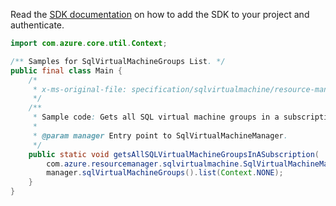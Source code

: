Read the [SDK documentation](https://github.com/Azure/azure-sdk-for-java/blob/azure-resourcemanager-sqlvirtualmachine_1.0.0-beta.2/sdk/sqlvirtualmachine/azure-resourcemanager-sqlvirtualmachine/README.md) on how to add the SDK to your project and authenticate.

```java
import com.azure.core.util.Context;

/** Samples for SqlVirtualMachineGroups List. */
public final class Main {
    /*
     * x-ms-original-file: specification/sqlvirtualmachine/resource-manager/Microsoft.SqlVirtualMachine/preview/2021-11-01-preview/examples/ListSubscriptionSqlVirtualMachineGroup.json
     */
    /**
     * Sample code: Gets all SQL virtual machine groups in a subscription.
     *
     * @param manager Entry point to SqlVirtualMachineManager.
     */
    public static void getsAllSQLVirtualMachineGroupsInASubscription(
        com.azure.resourcemanager.sqlvirtualmachine.SqlVirtualMachineManager manager) {
        manager.sqlVirtualMachineGroups().list(Context.NONE);
    }
}
```
